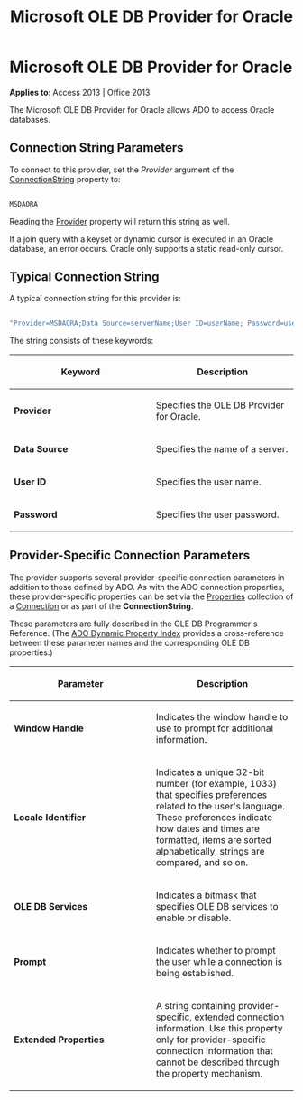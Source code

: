 ﻿---
title: Microsoft OLE DB Provider for Oracle
TOCTitle: Microsoft OLE DB Provider for Oracle
ms:assetid: 97508e3f-077f-9b85-f4dd-8dd01a201aba
ms:mtpsurl: https://msdn.microsoft.com/library/JJ249674(v=office.15)
ms:contentKeyID: 48546465
ms.date: 09/18/2015
mtps_version: v=office.15
---

# Microsoft OLE DB Provider for Oracle

**Applies to**: Access 2013 | Office 2013

The Microsoft OLE DB Provider for Oracle allows ADO to access Oracle databases.

## Connection String Parameters

To connect to this provider, set the *Provider* argument of the [ConnectionString](connectionstring-property-ado.md) property to:

```vb 
 
MSDAORA 
```

Reading the [Provider](provider-property-ado.md) property will return this string as well.

If a join query with a keyset or dynamic cursor is executed in an Oracle database, an error occurs. Oracle only supports a static read-only cursor.

## Typical Connection String

A typical connection string for this provider is:

```vb 
 
"Provider=MSDAORA;Data Source=serverName;User ID=userName; Password=userPassword;" 
```

The string consists of these keywords:

<table>
<colgroup>
<col style="width: 50%" />
<col style="width: 50%" />
</colgroup>
<thead>
<tr class="header">
<th><p>Keyword</p></th>
<th><p>Description</p></th>
</tr>
</thead>
<tbody>
<tr class="odd">
<td><p><strong>Provider</strong></p></td>
<td><p>Specifies the OLE DB Provider for Oracle.</p></td>
</tr>
<tr class="even">
<td><p><strong>Data Source</strong></p></td>
<td><p>Specifies the name of a server.</p></td>
</tr>
<tr class="odd">
<td><p><strong>User ID</strong></p></td>
<td><p>Specifies the user name.</p></td>
</tr>
<tr class="even">
<td><p><strong>Password</strong></p></td>
<td><p>Specifies the user password.</p></td>
</tr>
</tbody>
</table>


## Provider-Specific Connection Parameters

The provider supports several provider-specific connection parameters in addition to those defined by ADO. As with the ADO connection properties, these provider-specific properties can be set via the [Properties](properties-collection-ado.md) collection of a [Connection](connection-object-ado.md) or as part of the **ConnectionString**.

These parameters are fully described in the OLE DB Programmer's Reference. (The [ADO Dynamic Property Index](ado-dynamic-property-index.md) provides a cross-reference between these parameter names and the corresponding OLE DB properties.)

<table>
<colgroup>
<col style="width: 50%" />
<col style="width: 50%" />
</colgroup>
<thead>
<tr class="header">
<th><p>Parameter</p></th>
<th><p>Description</p></th>
</tr>
</thead>
<tbody>
<tr class="odd">
<td><p><strong>Window Handle</strong></p></td>
<td><p>Indicates the window handle to use to prompt for additional information.</p></td>
</tr>
<tr class="even">
<td><p><strong>Locale Identifier</strong></p></td>
<td><p>Indicates a unique 32-bit number (for example, 1033) that specifies preferences related to the user's language. These preferences indicate how dates and times are formatted, items are sorted alphabetically, strings are compared, and so on.</p></td>
</tr>
<tr class="odd">
<td><p><strong>OLE DB Services</strong></p></td>
<td><p>Indicates a bitmask that specifies OLE DB services to enable or disable.</p></td>
</tr>
<tr class="even">
<td><p><strong>Prompt</strong></p></td>
<td><p>Indicates whether to prompt the user while a connection is being established.</p></td>
</tr>
<tr class="odd">
<td><p><strong>Extended Properties</strong></p></td>
<td><p>A string containing provider-specific, extended connection information. Use this property only for provider-specific connection information that cannot be described through the property mechanism.</p></td>
</tr>
</tbody>
</table>

